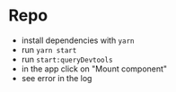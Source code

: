 # Repo

- install dependencies with `yarn`
- run `yarn start`
- run `start:queryDevtools`
- in the app click on "Mount component"
- see error in the log
